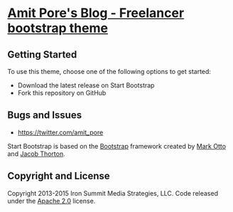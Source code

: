 # [Amit Pore's Blog - Freelancer bootstrap theme](http://startbootstrap.com/)


## Getting Started

To use this theme, choose one of the following options to get started:
* Download the latest release on Start Bootstrap
* Fork this repository on GitHub

## Bugs and Issues


* https://twitter.com/amit_pore


Start Bootstrap is based on the [Bootstrap](http://getbootstrap.com/) framework created by [Mark Otto](https://twitter.com/mdo) and [Jacob Thorton](https://twitter.com/fat).

## Copyright and License

Copyright 2013-2015 Iron Summit Media Strategies, LLC. Code released under the [Apache 2.0](https://github.com/IronSummitMedia/startbootstrap-freelancer/blob/gh-pages/LICENSE) license.